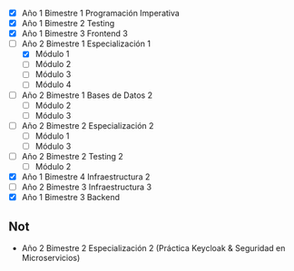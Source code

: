 - [x] Año 1 Bimestre 1 Programación Imperativa
- [x] Año 1 Bimestre 2 Testing
- [x] Año 1 Bimestre 3 Frontend 3
- [ ] Año 2 Bimestre 1 Especialización 1
	- [x] Módulo 1
	- [ ] Módulo 2
	- [ ] Módulo 3
	- [ ] Módulo 4
- [ ] Año 2 Bimestre 1 Bases de Datos 2
	- [ ] Módulo 2
	- [ ] Módulo 3
- [ ] Año 2 Bimestre 2 Especialización 2
	- [ ] Módulo 1
	- [ ] Módulo 3
- [ ] Año 2 Bimestre 2 Testing 2
	- [ ] Módulo 2
- [x] Año 1 Bimestre 4 Infraestructura 2
- [ ] Año 2 Bimestre 3 Infraestructura 3
- [x] Año 1 Bimestre 3 Backend
## Not
* Año 2 Bimestre 2 Especialización 2 (Práctica Keycloak & Seguridad en Microservicios)